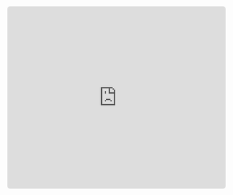 <div class="kinopio-embed" style="height: 420px; width: 100%;">
  <iframe src="https://kinopio.club/embed/?spaceId=FXJk-vXptqe2Abp5oxs7b&zoom=100" style="height: 100%; width: 100%; border: 0; border-radius: 6px;">
  </iframe>
</div>

<script src="https://utteranc.es/client.js" 
        repo="guitarvydas/guitarvydas.github.io" 
        issue-term="pathname" 
        theme="github-light" 
        crossorigin="anonymous" 
        async> 
</script> 
